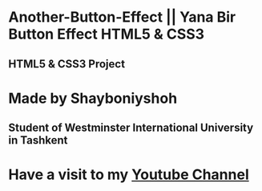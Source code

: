 # Another-Button-Effect || Yana Bir Button Effect HTML5 & CSS3

## HTML5 & CSS3 Project
# Made by Shayboniyshoh
## Student of Westminster International University in Tashkent

# Have a visit to my [Youtube Channel](https://youtu.be/JerDelokC6s)

